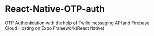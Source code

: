 # React-Native-OTP-auth
OTP Authentication with the help of Twilio messaging API and Firebase Cloud Hosting on Expo Framework(React Native)
